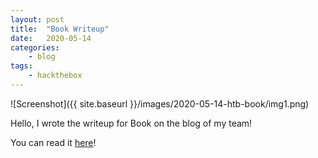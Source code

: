 ```yaml
---
layout: post
title:	"Book Writeup"
date:	2020-05-14
categories:
    - blog
tags:
    - hackthebox
---
```


![Screenshot]({{ site.baseurl }}/images/2020-05-14-htb-book/img1.png)

Hello, I wrote the writeup for Book on the blog of my team!

You can read it [here](https://www.offsecthink.com/2020/05/14/hack-the-box-book-write-up/)!

